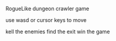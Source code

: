 ﻿RogueLike dungeon crawler game 

use wasd or cursor keys to move

kell the enemies
find the exit
win the game